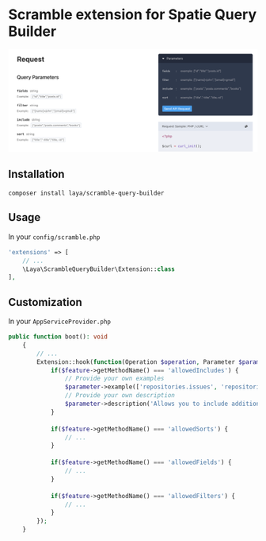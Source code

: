 # Scramble extension for Spatie Query Builder
![Preview](./.github/preview.png)
## Installation

```
composer install laya/scramble-query-builder
```

## Usage
In your `config/scramble.php`
```php
'extensions' => [
    // ...
    \Laya\ScrambleQueryBuilder\Extension::class
],
```
## Customization
In your ```AppServiceProvider.php```
```php
public function boot(): void
    {
        // ...
        Extension::hook(function(Operation $operation, Parameter $parameter, \Laya\ScrambleQueryBuilder\QueryBuilderFeature $feature) {
            if($feature->getMethodName() === 'allowedIncludes') {
                // Provide your own examples
                $parameter->example(['repositories.issues', 'repositories']);
                // Provide your own description
                $parameter->description('Allows you to include additional model relations in the response');
            }
            
            if($feature->getMethodName() === 'allowedSorts') { 
                // ...
            }
            
            if($feature->getMethodName() === 'allowedFields') {
                // ...
            }
            
            if($feature->getMethodName() === 'allowedFilters') {
                // ...
            }
        });
    }
```
